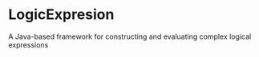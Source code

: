 # LogicExpresion
A Java-based framework for constructing and evaluating complex logical expressions
